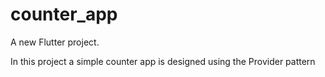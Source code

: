 # counter_app

A new Flutter project.

In this project a simple counter app is designed using the Provider pattern

